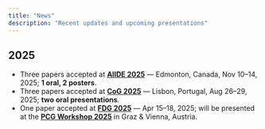 ```yaml
---
title: "News"
description: "Recent updates and upcoming presentations"
---
```


## 2025
- Three papers accepted at **[AIIDE 2025](https://sites.google.com/ualberta.ca/aiide2025/home)** — Edmonton, Canada, Nov 10–14, 2025; **1 oral, 2 posters**.
- Three papers accepted at **[CoG 2025](https://cog2025.inesc-id.pt/)**  — Lisbon, Portugal, Aug 26–29, 2025; **two oral presentations**.
- One paper accepted at **[FDG 2025](https://fdg2025.org/)**  — Apr 15–18, 2025; will be presented at the **[PCG Workshop 2025](https://www.pcgworkshop.com/)** in Graz & Vienna, Austria.
